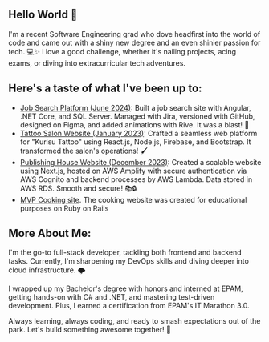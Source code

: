 ## Hello World 👋
I'm a recent Software Engineering grad who dove headfirst into the world of code and came out with a shiny new degree and an even shinier passion for tech. 💻✨ I love a good challenge, whether it's nailing projects, acing exams, or diving into extracurricular tech adventures.

## Here's a taste of what I've been up to:
- [Job Search Platform (June 2024)](https://github.com/MarunNexit/Search_Job_Website): Built a job search site with Angular, .NET Core, and SQL Server. Managed with Jira, versioned with GitHub, designed on Figma, and added animations with Rive. It was a blast! 🚀 
- [Tattoo Salon Website (January 2023)](https://github.com/MarunNexit/tattoo-salon): Crafted a seamless web platform for "Kurisu Tattoo" using React.js, Node.js, Firebase, and Bootstrap. It transformed the salon's operations! 🖌
- [Publishing House Website (December 2023)](https://github.com/MarunNexit/aws_next): Created a scalable website using Next.js, hosted on AWS Amplify with secure authentication via AWS Cognito and backend processes by AWS Lambda. Data stored in AWS RDS. Smooth and secure! 📚🔒
- [MVP Cooking site](https://github.com/MarunNexit/Culinary). The cooking website was created for educational purposes on Ruby on Rails


## More About Me:
I'm the go-to full-stack developer, tackling both frontend and backend tasks. Currently, I'm sharpening my DevOps skills and diving deeper into cloud infrastructure. 🌩

I wrapped up my Bachelor's degree with honors and interned at EPAM, getting hands-on with C# and .NET, and mastering test-driven development. Plus, I earned a certification from EPAM's IT Marathon 3.0.

Always learning, always coding, and ready to smash expectations out of the park. Let's build something awesome together! 🌟


<!--
**MarunNexit/MarunNexit** is a ✨ _special_ ✨ repository because its `README.md` (this file) appears on your GitHub profile.

Here are some ideas to get you started:

- 🔭 I’m currently working on ...
- 🌱 I’m currently learning ...
- 👯 I’m looking to collaborate on ...
- 🤔 I’m looking for help with ...
- 💬 Ask me about ...
- 📫 How to reach me: ...
- 😄 Pronouns: ...
- ⚡ Fun fact: ...
-->
